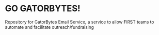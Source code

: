 # GO GATORBYTES!

Repository for GatorBytes Email Service, a service to allow FIRST teams to automate and facilitate outreach/fundraising
